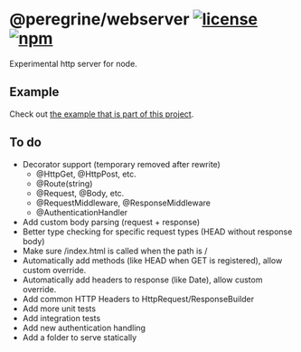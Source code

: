 # @peregrine/webserver [![license](https://badgen.net/github/license/Marc-JB/webserver?scale=1.1&color=cyan)](./LICENSE) [![npm](https://badgen.net/badge/icon/npm?icon=npm&color=cyan&scale=1.1&label)](https://www.npmjs.com/package/@peregrine/webserver)
Experimental http server for node.

## Example
Check out [the example that is part of this project](./example/main/Application.ts).

## To do
- Decorator support (temporary removed after rewrite)
  * @HttpGet, @HttpPost, etc.
  * @Route(string)
  * @Request, @Body, etc.
  * @RequestMiddleware, @ResponseMiddleware
  * @AuthenticationHandler
- Add custom body parsing (request + response)
- Better type checking for specific request types (HEAD without response body)
- Make sure /index.html is called when the path is /
- Automatically add methods (like HEAD when GET is registered), allow custom override.
- Automatically add headers to response (like Date), allow custom override.
- Add common HTTP Headers to HttpRequest/ResponseBuilder
- Add more unit tests
- Add integration tests
- Add new authentication handling
- Add a folder to serve statically
